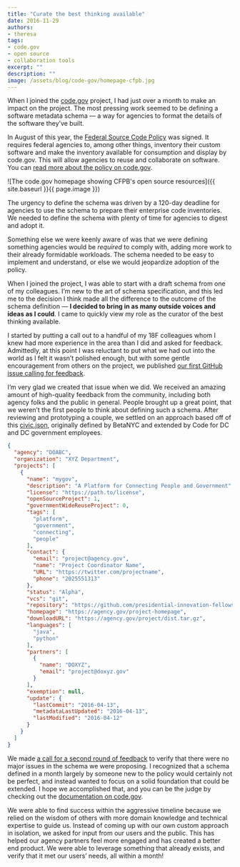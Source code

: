 ```yaml
---
title: "Curate the best thinking available"
date: 2016-11-29
authors:
- theresa
tags:
- code.gov
- open source
- collaboration tools
excerpt: ""
description: ""
image: /assets/blog/code-gov/homepage-cfpb.jpg
---
```


When I joined the [code.gov](https://code.gov/) project, I had just
over a month to make an impact on the project. The most pressing work
seemed to be defining a software metadata schema — a way for agencies to
format the details of the software they’ve built.

In August of this year, the [Federal Source Code
Policy](https://sourcecode.cio.gov/) was signed. It requires federal
agencies to, among other things, inventory their custom software and
make the inventory available for consumption and display by code.gov.
This will allow agencies to reuse and collaborate on software. You can
[read more about the policy on
code.gov](https://code.gov/#/policy-guide/docs/overview/introduction).

![The code.gov homepage showing CFPB's open source resources]({{ site.baseurl }}{{ page.image }})

The urgency to define the schema was driven by a 120-day deadline for
agencies to use the schema to prepare their enterprise code inventories.
We needed to define the schema with plenty of time for agencies to
digest and adopt it.

Something else we were keenly aware of was that we were defining
something agencies would be *required* to comply with, adding more work
to their already formidable workloads. The schema needed to be easy to
implement and understand, or else we would jeopardize adoption of the
policy.

When I joined the project, I was able to start with a draft schema from
one of my colleagues. I’m new to the art of schema specification, and
this led me to the decision I think made all the difference to the
outcome of the schema definition — **I decided to bring in as many
outside voices and ideas as I could**. I came to quickly view my role as
the curator of the best thinking available.

I started by putting a call out to a handful of my 18F colleagues whom I
knew had more experience in the area than I did and asked for feedback.
Admittedly, at this point I was reluctant to put what we had out into
the world as I felt it wasn’t polished enough, but with some gentle
encouragement from others on the project, we published [our first
GitHub issue calling for
feedback](https://github.com/presidential-innovation-fellows/code-gov-web/issues/41).

I’m very glad we created that issue when we did. We received an amazing
amount of high-quality feedback from the community, including both
agency folks and the public in general. People brought up a great point,
that we weren’t the first people to think about defining such a schema.
After reviewing and prototyping a couple, we settled on an approach
based off of this [civic.json](http://open.dc.gov/civic.json/),
originally defined by BetaNYC and extended by Code for DC and DC
government employees.

```json
{
  "agency": "DOABC",
  "organization": "XYZ Department",
  "projects": [
    {
      "name": "mygov",
      "description": "A Platform for Connecting People and Government",
      "license": "https://path.to/license",
      "openSourceProject": 1,
      "governmentWideReuseProject": 0,
      "tags": [
        "platform",
        "government",
        "connecting",
        "people"
      ],
      "contact": {
        "email": "project@agency.gov",
        "name": "Project Coordinator Name",
        "URL": "https://twitter.com/projectname",
        "phone": "2025551313"
      },
      "status": "Alpha",
      "vcs": "git",
      "repository": "https://github.com/presidential-innovation-fellows",
      "homepage": "https://agency.gov/project-homepage",
      "downloadURL": "https://agency.gov/project/dist.tar.gz",
      "languages": [
        "java",
        "python"
      ],
      "partners": [
        {
          "name": "DOXYZ",
          "email": "project@doxyz.gov"
        }
      ],
      "exemption": null,
      "update": {
        "lastCommit": "2016-04-13",
        "metadataLastUpdated": "2016-04-13",
        "lastModified": "2016-04-12"
      }
    }
  ]
}
```

We made [a call for a second round of
feedback](https://github.com/presidential-innovation-fellows/code-gov-web/issues/44)
to verify that there were no major issues in the schema we were
proposing. I recognized that a schema defined in a month largely by
someone new to the policy would certainly not be perfect, and instead
wanted to focus on a solid foundation that could be extended. I hope we
accomplished that, and you can be the judge by checking out the
[documentation on
code.gov](https://code.gov/#/policy-guide/docs/compliance/inventory-code).

We were able to find success within the aggressive timeline because we
relied on the wisdom of others with more domain knowledge and technical
expertise to guide us. Instead of coming up with our own custom approach
in isolation, we asked for input from our users and the public. This has
helped our agency partners feel more engaged and has created a better
end product. We were able to leverage something that already exists, and
verify that it met our users’ needs, all within a month!

